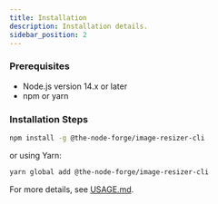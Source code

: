 ```yaml
---
title: Installation
description: Installation details.
sidebar_position: 2
---
```


### Prerequisites

- Node.js version 14.x or later
- npm or yarn

### Installation Steps

```sh
npm install -g @the-node-forge/image-resizer-cli
```

or using Yarn:

```sh
yarn global add @the-node-forge/image-resizer-cli
```

For more details, see [USAGE.md](USAGE.md).
